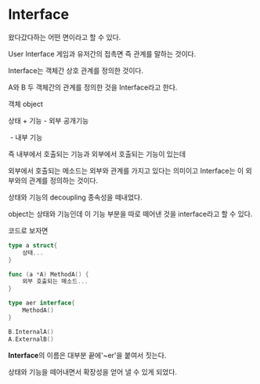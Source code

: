 # Interface

왔다갔다하는 어떤 면이라고 할 수 있다. 

User Interface 게임과 유저간의 접촉면 즉 관계를 말하는 것이다.

Interface는 객체간 상호 관계를 정의한 것이다.

A와 B 두 객체간의 관계를 정의한 것을 Interface라고 한다.

객체 object

상태 + 기능 - 외부 공개기능

​				    -  내부 기능

즉 내부에서 호출되는 기능과 외부에서 호출되는 기능이 있는데

외부에서 호출되는 메소드는 외부와 관계를 가지고 있다는 의미이고 Interface는  이 외부와의 관계를 정의하는 것이다.

상태와 기능의 decoupling 종속성을 떼내었다.

object는 상태와 기능인데 이 기능 부분을 따로 떼어낸 것을 interface라고 할 수 있다.

코드로 보자면

```go
type a struct{
    상태...
}

func (a *A) MethodA() {
    외부 호출되는 메소드...
}

type aer interface{
    MethodA()
}

B.InternalA()
A.ExternalB()
```

**Interface**의 이름은 대부분 끝에'~er'을 붙여서 짓는다.

상태와 기능을 떼어내면서 확장성을 얻어 낼 수 있게 되었다.



